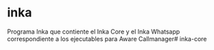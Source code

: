 # inka

Programa Inka que contiente el Inka Core y el Inka Whatsapp correspondiente a los ejecutables para Aware Callmanager#   i n k a - c o r e  
 